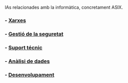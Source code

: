 IAs relacionades amb la informàtica, concretament ASIX.

 ###  - [Xarxes](manual-IA-xarxes.md)
 ###  - [Gestió de la seguretat](manual-IA-Seguretat.md)
 ###  - [Suport técnic](manual-IA-SuportTecnic.md)
 ###  - [Anàlisi de dades](manual-IA-AnàlisisDades.md)
 ###  - [Desenvolupament](manual-IA-Desenvolupament)
